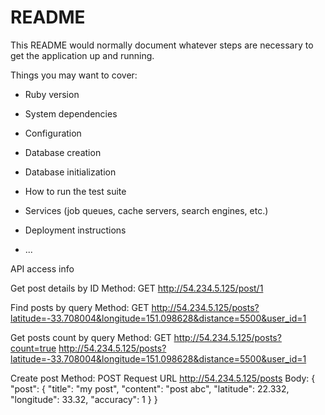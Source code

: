 # README

This README would normally document whatever steps are necessary to get the
application up and running.

Things you may want to cover:

* Ruby version

* System dependencies

* Configuration

* Database creation

* Database initialization

* How to run the test suite

* Services (job queues, cache servers, search engines, etc.)

* Deployment instructions

* ...


API access info

Get post details by ID
Method: GET
http://54.234.5.125/post/1

Find posts by query
Method: GET
http://54.234.5.125/posts?latitude=-33.708004&longitude=151.098628&distance=5500&user_id=1

Get posts count by query
Method: GET
http://54.234.5.125/posts?count=true
http://54.234.5.125/posts?latitude=-33.708004&longitude=151.098628&distance=5500&user_id=1

Create post
Method: POST
Request URL
http://54.234.5.125/posts
Body:
{ 
  "post": {
    "title": "my post",
    "content": "post abc",
    "latitude": 22.332,
    "longitude": 33.32,
    "accuracy": 1
  }
}

